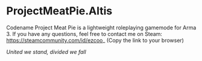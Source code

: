 # ProjectMeatPie.Altis

Codename Project Meat Pie is a lightweight roleplaying gamemode for Arma 3. If you have any questions, feel free to contact me on Steam: https://steamcommunity.com/id/ezcoo_ (Copy the link to your browser)

*United we stand, divided we fall*